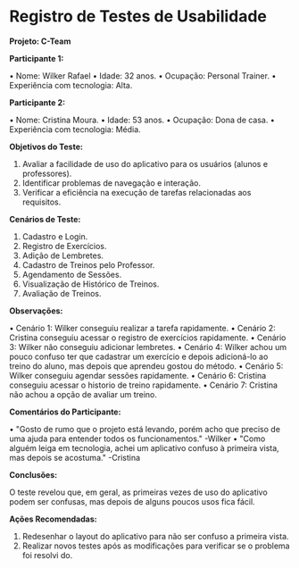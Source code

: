 # Registro de Testes de Usabilidade

**Projeto: C-Team**

**Participante 1:** 

• Nome: Wilker Rafael 
• Idade: 32 anos.
• Ocupação: Personal Trainer.
• Experiência com tecnologia: Alta.

**Participante 2:**

• Nome: Cristina Moura.
• Idade: 53 anos.
• Ocupação: Dona de casa.
• Experiência com tecnologia: Média.

**Objetivos do Teste:**

1. Avaliar a facilidade de uso do aplicativo para os usuários (alunos e professores).  
2. Identificar problemas de navegação e interação.  
3. Verificar a eficiência na execução de tarefas relacionadas aos requisitos.
   
**Cenários de Teste:**

1. Cadastro e Login. 
2. Registro de Exercícios. 
3. Adição de Lembretes. 
4. Cadastro de Treinos pelo Professor. 
5. Agendamento de Sessões. 
6. Visualização de Histórico de Treinos. 
7. Avaliação de Treinos.
   
**Observações:**

• Cenário 1: Wilker conseguiu realizar a tarefa rapidamente.
• Cenário 2: Cristina conseguiu acessar o registro de exercícios rapidamente.
• Cenário 3: Wilker não conseguiu adicionar lembretes. 
• Cenário 4: Wilker achou um pouco confuso ter que cadastrar um exercício e 
depois adicioná-lo ao treino do aluno, mas depois que aprendeu gostou do 
método. 
• Cenário 5: Wilker conseguiu agendar sessões rapidamente.
• Cenário 6: Cristina conseguiu acessar o historio de treino rapidamente.
• Cenário 7: Cristina não achou a opção de avaliar um treino.

**Comentários do Participante:**

• "Gosto de rumo que o projeto está levando, porém acho que preciso de uma ajuda 
para entender todos os funcionamentos." -Wilker 
• "Como alguém leiga em tecnologia, achei um aplicativo confuso à primeira vista, 
mas depois se acostuma." -Cristina

**Conclusões:**

 O teste revelou que, em geral, as primeiras vezes de uso do aplicativo 
podem ser confusas, mas depois de alguns poucos usos fica fácil. 

**Ações Recomendadas:**
1. Redesenhar o layout do aplicativo para não ser confuso a primeira vista. 
2. Realizar novos testes após as modificações para verificar se o problema foi resolvi
 do.
